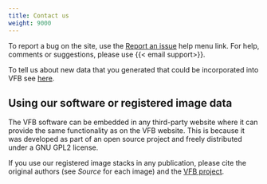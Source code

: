 ```yaml
---
title: Contact us
weight: 9000
---
```


To report a bug on the site, use the [Report an issue](https://github.com/VirtualFlyBrain/VFB2/issues/new/choose) help menu link. For help, comments or suggestions, please use {{< email support>}}.

To tell us about new data that you generated that could be incorporated into VFB see [here](https://www.virtualflybrain.org/docs/contribution-guidelines/).

## Using our software or registered image data

The VFB software can be embedded in any third-party website where it can provide the same functionality as on the VFB website. This is because it was developed as part of an open source project and freely distributed under a GNU GPL2 license.

If you use our registered image stacks in any publication, please cite the original authors (see *Source* for each image) and the [VFB project](https://www.virtualflybrain.org/about/citeus/).
